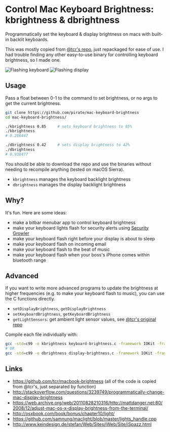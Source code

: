 # Control Mac Keyboard Brightness: kbrightness & dbrightness
Programmatically set the keyboard & display brightness on macs with built-in backlit keyboards.

This was mostly copied from [@tcr's repo](https://github.com/tcr/macbook-brightness), 
just repackaged for ease of use.  I had trouble finding any other easy-to-use binary for controlling
keyboard brightness, so I made one.

![Flashing keyboard](https://nicksweeting.com/d/keyboard.gif) ![Flashing display](https://nicksweeting.com/d/display.gif)

## Usage

Pass a float between 0-1 to the command to set brightness, or no args to get the current brightness.

```bash
git clone https://github.com/pirate/mac-keyboard-brightness
cd mac-keyboard-brightness/

./kbrightness 0.85     # sets keyboard brightness to 85%
./kbrightness
# 0.286447

./dbrightness 0.42     # sets display brightness to 42%
./dbrightness
# 0.938477
```
You should be able to download the repo and use the binaries without needing to recompile anything (tested on macOS Sierra).

 - `kbrightness` manages the keyboard backlight brightness
 - `dbrightness` manages the display backlight brightness

## Why?

It's fun.  Here are some ideas:

 - make a bitbar menubar app to control keyboard brightness
 - make your keyboard lights flash for security alerts using [Security Growler](https://github.com/pirate/security-growler)
 - make your keyboard flash right before your display is about to sleep
 - make your keyboard flash on incoming email
 - make your keyboard flash to the beat of music
 - make your keyboard flash when your boss's iPhone comes within bluetooth range

## Advanced

If you want to write more advanced programs to update the brightness at higher frequencies
(e.g. to make your keyboard flash to music), you can use the C functions directly.

 - `setDisplayBrightness`, `getDisplayBrightness`
 - `setKeyboardBrightness`, `getKeyboardBrightness`
 - `getLightSensors`: get ambient light sensor values, see [@tcr's original repo](https://github.com/tcr/macbook-brightness/blob/master/displaybrightness.c#L54)

Compile each file individually with:

```bash
gcc -std=c99 -o kbrightness keyboard-brightness.c -framework IOKit -framework ApplicationServices
# OR
gcc -std=c99 -o dbrightness display-brightness.c -framework IOKit -framework ApplicationServices
```

## Links

- https://github.com/tcr/macbook-brightness (all of the code is copied from @tcr's, just separated by function)
- http://stackoverflow.com/questions/3239749/programmatically-change-mac-display-brightness
- https://web.archive.org/web/20110828210316/http://mattdanger.net:80/2008/12/adjust-mac-os-x-display-brightness-from-the-terminal/
- http://osxbook.com/book/bonus/chapter10/light/
- https://github.com/samnung/maclight/blob/master/lights_handle.cpp
- http://www.keindesign.de/stefan/Web/Sites/iWeb/Site/iSpazz.html

